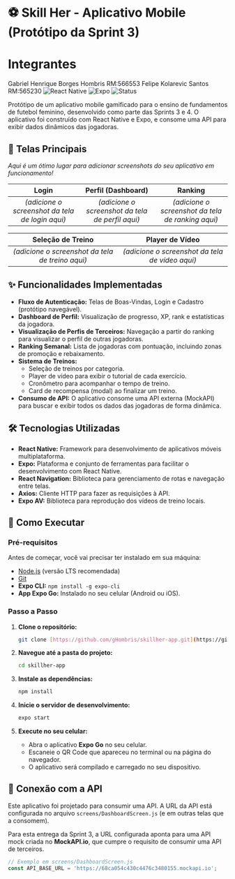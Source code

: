 # ⚽ Skill Her - Aplicativo Mobile (Protótipo da Sprint 3)
# Integrantes 
  Gabriel Henrique Borges Hombris RM:566553
  Felipe Kolarevic Santos RM:565230
![React Native](https://img.shields.io/badge/React_Native-20232A?style=for-the-badge&logo=react&logoColor=61DAFB)
![Expo](https://img.shields.io/badge/Expo-000020?style=for-the-badge&logo=expo&logoColor=white)
![Status](https://img.shields.io/badge/Status-Protótipo_Funcional-success)

Protótipo de um aplicativo mobile gamificado para o ensino de fundamentos de futebol feminino, desenvolvido como parte das Sprints 3 e 4. O aplicativo foi construído com React Native e Expo, e consome uma API para exibir dados dinâmicos das jogadoras.

## 📱 Telas Principais

_Aqui é um ótimo lugar para adicionar screenshots do seu aplicativo em funcionamento!_

| Login | Perfil (Dashboard) | Ranking |
| :---: | :---: | :---: |
| *(adicione o screenshot da tela de login aqui)* | *(adicione o screenshot da tela de perfil aqui)* | *(adicione o screenshot da tela de ranking aqui)* |

| Seleção de Treino | Player de Vídeo |
| :---: | :---: |
| *(adicione o screenshot da tela de treino aqui)* | *(adicione o screenshot da tela de vídeo aqui)* |


## ✨ Funcionalidades Implementadas

* **Fluxo de Autenticação:** Telas de Boas-Vindas, Login e Cadastro (protótipo navegável).
* **Dashboard de Perfil:** Visualização de progresso, XP, rank e estatísticas da jogadora.
* **Visualização de Perfis de Terceiros:** Navegação a partir do ranking para visualizar o perfil de outras jogadoras.
* **Ranking Semanal:** Lista de jogadoras com pontuação, incluindo zonas de promoção e rebaixamento.
* **Sistema de Treinos:**
    * Seleção de treinos por categoria.
    * Player de vídeo para exibir o tutorial de cada exercício.
    * Cronômetro para acompanhar o tempo de treino.
    * Card de recompensa (modal) ao finalizar um treino.
* **Consumo de API:** O aplicativo consome uma API externa (MockAPI) para buscar e exibir todos os dados das jogadoras de forma dinâmica.

## 🛠️ Tecnologias Utilizadas

* **React Native:** Framework para desenvolvimento de aplicativos móveis multiplataforma.
* **Expo:** Plataforma e conjunto de ferramentas para facilitar o desenvolvimento com React Native.
* **React Navigation:** Biblioteca para gerenciamento de rotas e navegação entre telas.
* **Axios:** Cliente HTTP para fazer as requisições à API.
* **Expo AV:** Biblioteca para reprodução dos vídeos de treino locais.

## 🚀 Como Executar

### Pré-requisitos

Antes de começar, você vai precisar ter instalado em sua máquina:
* [Node.js](https://nodejs.org/en/) (versão LTS recomendada)
* [Git](https://git-scm.com/)
* **Expo CLI:** `npm install -g expo-cli`
* **App Expo Go:** Instalado no seu celular (Android ou iOS).

### Passo a Passo

1.  **Clone o repositório:**
    ```bash
    git clone [https://github.com/gHombris/skillher-app.git](https://github.com/gHombris/skillher-app.git)
    ```

2.  **Navegue até a pasta do projeto:**
    ```bash
    cd skillher-app
    ```

3.  **Instale as dependências:**
    ```bash
    npm install
    ```

4.  **Inicie o servidor de desenvolvimento:**
    ```bash
    expo start
    ```

5.  **Execute no seu celular:**
    * Abra o aplicativo **Expo Go** no seu celular.
    * Escaneie o QR Code que apareceu no terminal ou na página do navegador.
    * O aplicativo será compilado e carregado no seu dispositivo.

## 🔌 Conexão com a API

Este aplicativo foi projetado para consumir uma API. A URL da API está configurada no arquivo `screens/DashboardScreen.js` (e em outras telas que a consomem).

Para esta entrega da Sprint 3, a URL configurada aponta para uma API mock criada no **MockAPI.io**, que cumpre o requisito de consumir uma API de terceiros.

```javascript
// Exemplo em screens/DashboardScreen.js
const API_BASE_URL = 'https://68ca054c430c4476c3480155.mockapi.io'; 
```
